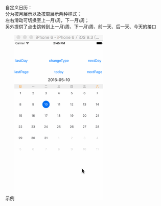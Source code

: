 自定义日历： <br />
分为按月展示以及按周展示两种样式； <br />
左右滑动可切换至上一月\周，下一月\周； <br />
另外提供了点击跳转到上一月\周、下一月\周、前一天、后一天、今天的接口 <br />
 <br />
示例![](https://github.com/lele8446/YCCalendar/blob/master/YCCalendar/calender.gif)
